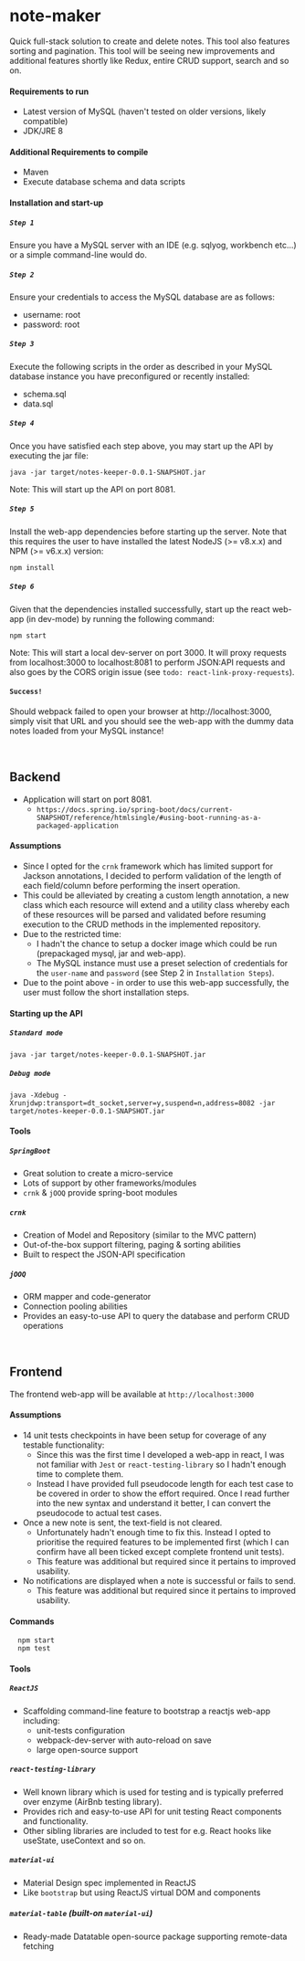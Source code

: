 # note-maker
Quick full-stack solution to create and delete notes.  This tool
also features sorting and pagination. This tool will be seeing new improvements and additional features shortly like Redux, entire CRUD support, search and so on.

#### Requirements to run
 - Latest version of MySQL (haven't tested on older versions, likely compatible)
 - JDK/JRE 8

#### Additional Requirements to compile
 - Maven
 - Execute database schema and data scripts

#### Installation and start-up
##### `Step 1`
Ensure you have a MySQL server with an IDE (e.g. sqlyog, workbench etc...) or a
simple command-line would do.

##### `Step 2`
Ensure your credentials to access the MySQL database are as follows:
  - username: root
  - password: root

##### `Step 3`
Execute the following scripts in the order as described in your MySQL database
instance you have preconfigured or recently installed:
  - schema.sql
  - data.sql

##### `Step 4`
Once you have satisfied each step above, you may start up the API by executing
the jar file:

    java -jar target/notes-keeper-0.0.1-SNAPSHOT.jar
Note: This will start up the API on port 8081.

##### `Step 5`
Install the web-app dependencies before starting up the server.  Note that this
requires the user to have installed the latest NodeJS (>= v8.x.x) and NPM
(>= v6.x.x) version:

    npm install

##### `Step 6`
Given that the dependencies installed successfully, start up the react web-app
(in dev-mode) by running the following command:

    npm start
Note: This will start a local dev-server on port 3000.  It will proxy requests
      from localhost:3000 to localhost:8081 to perform JSON:API requests
      and also goes by the CORS origin issue (see
      `todo: react-link-proxy-requests`).

#### `Success!`
Should webpack failed to open your browser at http://localhost:3000,
simply visit that URL and you should see the web-app with the dummy data notes
loaded from your MySQL instance!


<br/>

## Backend
 - Application will start on port 8081.
    - `https://docs.spring.io/spring-boot/docs/current-SNAPSHOT/reference/htmlsingle/#using-boot-running-as-a-packaged-application`

#### Assumptions
 - Since I opted for the `crnk` framework which has limited support for Jackson
   annotations, I decided to perform validation of the length of each
   field/column before performing the insert operation.
  - This could be alleviated by creating a custom length annotation, a new class
    which each resource will extend and a utility class whereby each of these
    resources will be parsed and validated before resuming execution to the CRUD
    methods in the implemented repository.
  - Due to the restricted time:
    - I hadn't the chance to setup a docker image which could be run
      (prepackaged mysql, jar and web-app).
    - The MySQL instance must use a preset selection of credentials for the
      `user-name` and `password` (see Step 2 in `Installation Steps`).
  - Due to the point above - in order to use this web-app successfully, the user
    must follow the short installation steps.

#### Starting up the API
##### `Standard mode`
    java -jar target/notes-keeper-0.0.1-SNAPSHOT.jar

##### `Debug mode`
    java -Xdebug -Xrunjdwp:transport=dt_socket,server=y,suspend=n,address=8082 -jar target/notes-keeper-0.0.1-SNAPSHOT.jar

#### Tools
##### `SpringBoot`
 - Great solution to create a micro-service
 - Lots of support by other frameworks/modules
 - `crnk` & `jOOQ` provide spring-boot modules

##### `crnk`
 - Creation of Model and Repository (similar to the MVC pattern)
 - Out-of-the-box support filtering, paging & sorting abilities
 - Built to respect the JSON-API specification

##### `jOOQ`
 - ORM mapper and code-generator
 - Connection pooling abilities
 - Provides an easy-to-use API to query the database and perform CRUD operations


<br/>

## Frontend
  The frontend web-app will be available at `http://localhost:3000`

#### Assumptions
 - 14 unit tests checkpoints in have been setup for coverage of any testable functionality:
    - Since this was the first time I developed a web-app in react, I was not familiar with `Jest` or `react-testing-library` so I hadn't enough time to complete them.
    - Instead I  have provided full pseudocode length for each test case to be covered in order to show the effort required.  Once I read further into the new syntax and understand it better, I can convert the pseudocode to actual test cases.
 - Once a new note is sent, the text-field is not cleared.
    - Unfortunately hadn't enough time to fix this.  Instead I opted to prioritise the required features to be implemented first (which I can confirm have all been ticked except complete frontend unit tests).
    - This feature was additional but required since it pertains to improved usability.
 - No notifications are displayed when a note is successful or fails to send.
    - This feature was additional but required since it pertains to improved usability.

#### Commands
      npm start
      npm test

#### Tools
##### `ReactJS`
 - Scaffolding command-line feature to bootstrap a reactjs web-app including:
   - unit-tests configuration
   - webpack-dev-server with auto-reload on save
   - large open-source support

##### `react-testing-library`
 - Well known library which is used for testing and is typically preferred over enzyme (AirBnb testing library).
 - Provides rich and easy-to-use API for unit testing React components and functionality.
 - Other sibling libraries are included to test for e.g. React hooks like useState, useContext and so on.

##### `material-ui`
 - Material Design spec implemented in ReactJS
 - Like `bootstrap` but using ReactJS virtual DOM and components

##### `material-table` (built-on `material-ui`)
 - Ready-made Datatable open-source package supporting remote-data fetching
